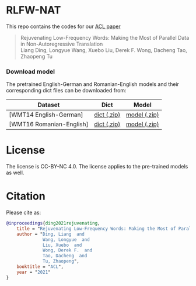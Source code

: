 # RLFW-NAT

This repo contains the codes for our [ACL paper](https://aclanthology.org/2021.acl-long.266.pdf)

> Rejuvenating Low-Frequency Words: Making the Most of Parallel Data in Non-Autoregressive Translation  
> Liang Ding, Longyue Wang, Xuebo Liu, Derek F. Wong, Dacheng Tao, Zhaopeng Tu


### Download model 
The pretrained English-German and Romanian-English models and their corresponding dict files can be downloaded from:  

Dataset | Dict | Model
---|---|---
[WMT14 English-German] | [dict (.zip)](https://drive.google.com/uc?id=1XfH9CbQihysLEPLCUL4IoYsleLFyhnwG) | [model (.zip)](https://drive.google.com/uc?id=1v-xSnTOMjixQiYv5BqnklQHd7uKwivCO)  
[WMT16 Romanian-English] | [dict (.zip)](https://drive.google.com/uc?id=1CCQPE4C2UKQfuWiwsMWwP_lOt3FmFlAW) | [model (.zip)](https://drive.google.com/uc?id=1u-dFW6aQXHPs67gaD1GAtiIlo41aK3Py)  

# License
The license is CC-BY-NC 4.0.
The license applies to the pre-trained models as well.

# Citation

Please cite as:

```bibtex
@inproceedings{ding2021rejuvenating,
    title = "Rejuvenating Low-Frequency Words: Making the Most of Parallel Data in Non-Autoregressive Translation",
    author = "Ding, Liang  and
              Wang, Longyue  and
              Liu, Xuebo  and
              Wong, Derek F.  and
              Tao, Dacheng  and
              Tu, Zhaopeng",
    booktitle = "ACL",
    year = "2021"
}
```
